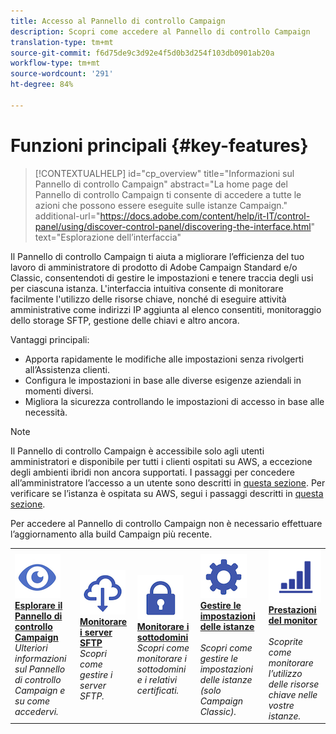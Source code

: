 ```yaml
---
title: Accesso al Pannello di controllo Campaign
description: Scopri come accedere al Pannello di controllo Campaign
translation-type: tm+mt
source-git-commit: f6d75de9c3d92e4f5d0b3d254f103db0901ab20a
workflow-type: tm+mt
source-wordcount: '291'
ht-degree: 84%

---
```



# Funzioni principali {#key-features}

>[!CONTEXTUALHELP]
>id="cp_overview"
>title="Informazioni sul Pannello di controllo Campaign"
>abstract="La home page del Pannello di controllo Campaign ti consente di accedere a tutte le azioni che possono essere eseguite sulle istanze Campaign."
>additional-url="https://docs.adobe.com/content/help/it-IT/control-panel/using/discover-control-panel/discovering-the-interface.html" text="Esplorazione dell’interfaccia"

Il Pannello di controllo Campaign ti aiuta a migliorare l’efficienza del tuo lavoro di amministratore di prodotto di Adobe Campaign Standard e/o Classic, consentendoti di gestire le impostazioni e tenere traccia degli usi per ciascuna istanza. L&#39;interfaccia intuitiva consente di monitorare facilmente l&#39;utilizzo delle risorse chiave, nonché di eseguire attività amministrative come indirizzi IP  aggiunta al elenco consentiti, monitoraggio dello storage SFTP, gestione delle chiavi e altro ancora.

Vantaggi principali:

* Apporta rapidamente le modifiche alle impostazioni senza rivolgerti all’Assistenza clienti.
* Configura le impostazioni in base alle diverse esigenze aziendali in momenti diversi.
* Migliora la sicurezza controllando le impostazioni di accesso in base alle necessità.

>[!NOTE]
>Il Pannello di controllo Campaign è accessibile solo agli utenti amministratori e disponibile per tutti i clienti ospitati su AWS, a eccezione degli ambienti ibridi non ancora supportati. I passaggi per concedere all’amministratore l’accesso a un utente sono descritti in [questa sezione](../../discover/using/managing-permissions.md). Per verificare se l’istanza è ospitata su AWS, segui i passaggi descritti in [questa sezione](../../faq.md).
>
>Per accedere al Pannello di controllo Campaign non è necessario effettuare l’aggiornamento alla build Campaign più recente.

<table>
<tr>
    <td>
        <a href="../../discover/using/accessing-control-panel.md"><img alt="condizioni" src="assets/do-not-localize/discover.png"/></a>
        <div><a href="../../discover/using/accessing-control-panel.md"><strong>Esplorare il Pannello di controllo Campaign</strong></a></div>
        <em>Ulteriori informazioni sul Pannello di controllo Campaign e su come accedervi.</em>
    </td>
    <td>
        <a href="../../sftp/using/about-sftp-management.md"><img alt="condizioni" src="assets/do-not-localize/sftp.png"/></a>
        <div><a href="../../sftp/using/about-sftp-management.md"><strong>Monitorare i server SFTP</strong></a></div>
        <em>Scopri come gestire i server SFTP.</em>
    </td>
    <td>
        <a href="../../subdomains-certificates/using/subdomains-branding.md"><img alt="condizioni" src="assets/do-not-localize/subdomains.png"/></a>
        <div><a href="../../subdomains-certificates/using/subdomains-branding.md"><strong>Monitorare i sottodomini</strong></a></div>
        <em>Scopri come monitorare i sottodomini e i relativi certificati.</em>
    </td>
    <td>
        <a href="../../instances-settings/using/ip-allow-listing-instance-access.md"><img alt="condizioni" src="assets/do-not-localize/instance_settings.png"/></a>
        <div><a href="../../instances-settings/using/ip-allow-listing-instance-access.md"><strong>Gestire le impostazioni delle istanze</strong></a></div>
        <br/><em>Scopri come gestire le impostazioni delle istanze (solo Campaign Classic).</em>
    </td>
    <td>
        <a href="../../performance-monitoring/using/about-performance-monitoring.md"><img alt="condizioni" src="assets/do-not-localize/monitoring-performance.png"/></a>
        <div><a href="../../performance-monitoring/using/about-performance-monitoring.md"><strong>Prestazioni del monitor</strong></a></div>
        <br/><em>Scoprite come monitorare l’utilizzo delle risorse chiave nelle vostre istanze.</em>
    </td>
</tr>
</table>

